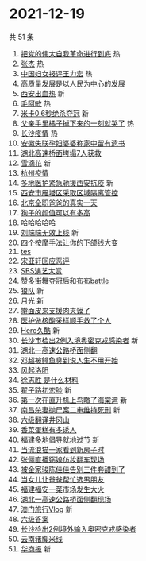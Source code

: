 # 2021-12-19

共 51 条

<!-- BEGIN -->
<!-- 最后更新时间 Sun Dec 19 2021 00:21:54 GMT+0800 (China Standard Time) -->

1. [把党的伟大自我革命进行到底](https://s.weibo.com//weibo?q=%23%E6%8A%8A%E5%85%9A%E7%9A%84%E4%BC%9F%E5%A4%A7%E8%87%AA%E6%88%91%E9%9D%A9%E5%91%BD%E8%BF%9B%E8%A1%8C%E5%88%B0%E5%BA%95%23&Refer=new_time)
   热
1. [张杰](https://s.weibo.com//weibo?q=%E5%BC%A0%E6%9D%B0&Refer=top) 热
1. [中国妇女报评王力宏](https://s.weibo.com//weibo?q=%23%E4%B8%AD%E5%9B%BD%E5%A6%87%E5%A5%B3%E6%8A%A5%E8%AF%84%E7%8E%8B%E5%8A%9B%E5%AE%8F%23&Refer=top)
   热
1. [高质量发展是以人民为中心的发展](https://s.weibo.com//weibo?q=%23%E9%AB%98%E8%B4%A8%E9%87%8F%E5%8F%91%E5%B1%95%E6%98%AF%E4%BB%A5%E4%BA%BA%E6%B0%91%E4%B8%BA%E4%B8%AD%E5%BF%83%E7%9A%84%E5%8F%91%E5%B1%95%23&Refer=top)
1. [西安出血热](https://s.weibo.com//weibo?q=%23%E8%A5%BF%E5%AE%89%E5%87%BA%E8%A1%80%E7%83%AD%23&Refer=top)
   新
1. [毛阿敏](https://s.weibo.com//weibo?q=%E6%AF%9B%E9%98%BF%E6%95%8F&Refer=top) 热
1. [米卡0.6秒绝杀夺冠](https://s.weibo.com//weibo?q=%23%E7%B1%B3%E5%8D%A10.6%E7%A7%92%E7%BB%9D%E6%9D%80%E5%A4%BA%E5%86%A0%23&Refer=top)
   新
1. [父亲手里橘子掉下来的一刻就哭了](https://s.weibo.com//weibo?q=%23%E7%88%B6%E4%BA%B2%E6%89%8B%E9%87%8C%E6%A9%98%E5%AD%90%E6%8E%89%E4%B8%8B%E6%9D%A5%E7%9A%84%E4%B8%80%E5%88%BB%E5%B0%B1%E5%93%AD%E4%BA%86%23&Refer=top)
   热
1. [长沙疫情](https://s.weibo.com//weibo?q=%23%E9%95%BF%E6%B2%99%E7%96%AB%E6%83%85%23&Refer=top)
   热
1. [安徽失联孕妇婆婆称家中留有遗书](https://s.weibo.com//weibo?q=%23%E5%AE%89%E5%BE%BD%E5%A4%B1%E8%81%94%E5%AD%95%E5%A6%87%E5%A9%86%E5%A9%86%E7%A7%B0%E5%AE%B6%E4%B8%AD%E7%95%99%E6%9C%89%E9%81%97%E4%B9%A6%23&Refer=top)
1. [湖北高速桥面垮塌7人获救](https://s.weibo.com//weibo?q=%23%E6%B9%96%E5%8C%97%E9%AB%98%E9%80%9F%E6%A1%A5%E9%9D%A2%E5%9E%AE%E5%A1%8C7%E4%BA%BA%E8%8E%B7%E6%95%91%23&Refer=top)
1. [雪滴花](https://s.weibo.com//weibo?q=%E9%9B%AA%E6%BB%B4%E8%8A%B1&Refer=top) 新
1. [杭州疫情](https://s.weibo.com//weibo?q=%E6%9D%AD%E5%B7%9E%E7%96%AB%E6%83%85&Refer=top)
1. [多地医护紧急驰援西安抗疫](https://s.weibo.com//weibo?q=%23%E5%A4%9A%E5%9C%B0%E5%8C%BB%E6%8A%A4%E7%B4%A7%E6%80%A5%E9%A9%B0%E6%8F%B4%E8%A5%BF%E5%AE%89%E6%8A%97%E7%96%AB%23&Refer=top)
   新
1. [西安市雁塔区采取区域隔离管控](https://s.weibo.com//weibo?q=%23%E8%A5%BF%E5%AE%89%E5%B8%82%E9%9B%81%E5%A1%94%E5%8C%BA%E9%87%87%E5%8F%96%E5%8C%BA%E5%9F%9F%E9%9A%94%E7%A6%BB%E7%AE%A1%E6%8E%A7%23&Refer=top)
1. [北京全职爸爸的真实一天](https://s.weibo.com//weibo?q=%E5%8C%97%E4%BA%AC%E5%85%A8%E8%81%8C%E7%88%B8%E7%88%B8%E7%9A%84%E7%9C%9F%E5%AE%9E%E4%B8%80%E5%A4%A9&Refer=top)
1. [狗子的颜值可以有多高](https://s.weibo.com//weibo?q=%23%E7%8B%97%E5%AD%90%E7%9A%84%E9%A2%9C%E5%80%BC%E5%8F%AF%E4%BB%A5%E6%9C%89%E5%A4%9A%E9%AB%98%23&Refer=top)
1. [哈哈哈哈哈](https://s.weibo.com//weibo?q=%E5%93%88%E5%93%88%E5%93%88%E5%93%88%E5%93%88&Refer=top)
1. [刘端端无效上线](https://s.weibo.com//weibo?q=%23%E5%88%98%E7%AB%AF%E7%AB%AF%E6%97%A0%E6%95%88%E4%B8%8A%E7%BA%BF%23&Refer=top)
   新
1. [四个按摩手法让你的下颌线大变](https://s.weibo.com//weibo?q=%E5%9B%9B%E4%B8%AA%E6%8C%89%E6%91%A9%E6%89%8B%E6%B3%95%E8%AE%A9%E4%BD%A0%E7%9A%84%E4%B8%8B%E9%A2%8C%E7%BA%BF%E5%A4%A7%E5%8F%98&Refer=top)
1. [tes](https://s.weibo.com//weibo?q=tes&Refer=top)
1. [宋亚轩回应恶评](https://s.weibo.com//weibo?q=%23%E5%AE%8B%E4%BA%9A%E8%BD%A9%E5%9B%9E%E5%BA%94%E6%81%B6%E8%AF%84%23&Refer=top)
1. [SBS演艺大赏](https://s.weibo.com//weibo?q=SBS%E6%BC%94%E8%89%BA%E5%A4%A7%E8%B5%8F&Refer=top)
1. [赞多街舞夺冠后和布布battle](https://s.weibo.com//weibo?q=%23%E8%B5%9E%E5%A4%9A%E8%A1%97%E8%88%9E%E5%A4%BA%E5%86%A0%E5%90%8E%E5%92%8C%E5%B8%83%E5%B8%83battle%23&Refer=top)
1. [狼队](https://s.weibo.com//weibo?q=%E7%8B%BC%E9%98%9F&Refer=top) 新
1. [月光](https://s.weibo.com//weibo?q=%E6%9C%88%E5%85%89&Refer=top) 新
1. [擀面皮来支援肉夹馍了](https://s.weibo.com//weibo?q=%23%E6%93%80%E9%9D%A2%E7%9A%AE%E6%9D%A5%E6%94%AF%E6%8F%B4%E8%82%89%E5%A4%B9%E9%A6%8D%E4%BA%86%23&Refer=top)
1. [医护做核酸采样顺手救了个人](https://s.weibo.com//weibo?q=%23%E5%8C%BB%E6%8A%A4%E5%81%9A%E6%A0%B8%E9%85%B8%E9%87%87%E6%A0%B7%E9%A1%BA%E6%89%8B%E6%95%91%E4%BA%86%E4%B8%AA%E4%BA%BA%23&Refer=top)
1. [Hero久酷](https://s.weibo.com//weibo?q=Hero%E4%B9%85%E9%85%B7&Refer=top) 新
1. [长沙市检出2例入境奥密克戎感染者](https://s.weibo.com//weibo?q=%23%E9%95%BF%E6%B2%99%E5%B8%82%E6%A3%80%E5%87%BA2%E4%BE%8B%E5%85%A5%E5%A2%83%E5%A5%A5%E5%AF%86%E5%85%8B%E6%88%8E%E6%84%9F%E6%9F%93%E8%80%85%23&Refer=top)
   新
1. [湖北一高速公路桥面侧翻](https://s.weibo.com//weibo?q=%23%E6%B9%96%E5%8C%97%E4%B8%80%E9%AB%98%E9%80%9F%E5%85%AC%E8%B7%AF%E6%A1%A5%E9%9D%A2%E4%BE%A7%E7%BF%BB%23&Refer=top)
1. [邓超被鲱鱼臭到说人生不用开始](https://s.weibo.com//weibo?q=%23%E9%82%93%E8%B6%85%E8%A2%AB%E9%B2%B1%E9%B1%BC%E8%87%AD%E5%88%B0%E8%AF%B4%E4%BA%BA%E7%94%9F%E4%B8%8D%E7%94%A8%E5%BC%80%E5%A7%8B%23&Refer=top)
1. [风起洛阳](https://s.weibo.com//weibo?q=%E9%A3%8E%E8%B5%B7%E6%B4%9B%E9%98%B3&Refer=top)
1. [徐志胜 是什么材料](https://s.weibo.com//weibo?q=%E5%BE%90%E5%BF%97%E8%83%9C%20%E6%98%AF%E4%BB%80%E4%B9%88%E6%9D%90%E6%96%99&Refer=top)
1. [翟子路初恋脸](https://s.weibo.com//weibo?q=%23%E7%BF%9F%E5%AD%90%E8%B7%AF%E5%88%9D%E6%81%8B%E8%84%B8%23&Refer=top)
   新
1. [第一次在直升机上鸟瞰了海棠湾](https://s.weibo.com//weibo?q=%E7%AC%AC%E4%B8%80%E6%AC%A1%E5%9C%A8%E7%9B%B4%E5%8D%87%E6%9C%BA%E4%B8%8A%E9%B8%9F%E7%9E%B0%E4%BA%86%E6%B5%B7%E6%A3%A0%E6%B9%BE&Refer=top)
   新
1. [南昌杀妻抛尸案二审维持死刑](https://s.weibo.com//weibo?q=%23%E5%8D%97%E6%98%8C%E6%9D%80%E5%A6%BB%E6%8A%9B%E5%B0%B8%E6%A1%88%E4%BA%8C%E5%AE%A1%E7%BB%B4%E6%8C%81%E6%AD%BB%E5%88%91%23&Refer=top)
   新
1. [六级翻译井冈山](https://s.weibo.com//weibo?q=%E5%85%AD%E7%BA%A7%E7%BF%BB%E8%AF%91%E4%BA%95%E5%86%88%E5%B1%B1&Refer=top)
1. [香菜蛋糕有多诱人](https://s.weibo.com//weibo?q=%23%E9%A6%99%E8%8F%9C%E8%9B%8B%E7%B3%95%E6%9C%89%E5%A4%9A%E8%AF%B1%E4%BA%BA%23&Refer=top)
1. [福建多地倡导就地过节](https://s.weibo.com//weibo?q=%23%E7%A6%8F%E5%BB%BA%E5%A4%9A%E5%9C%B0%E5%80%A1%E5%AF%BC%E5%B0%B1%E5%9C%B0%E8%BF%87%E8%8A%82%23&Refer=top)
   新
1. [当流浪猫一家看到新房子时](https://s.weibo.com//weibo?q=%23%E5%BD%93%E6%B5%81%E6%B5%AA%E7%8C%AB%E4%B8%80%E5%AE%B6%E7%9C%8B%E5%88%B0%E6%96%B0%E6%88%BF%E5%AD%90%E6%97%B6%23&Refer=top)
1. [张俪直播窈娘仿妆翻车现场](https://s.weibo.com//weibo?q=%23%E5%BC%A0%E4%BF%AA%E7%9B%B4%E6%92%AD%E7%AA%88%E5%A8%98%E4%BB%BF%E5%A6%86%E7%BF%BB%E8%BD%A6%E7%8E%B0%E5%9C%BA%23&Refer=top)
1. [被金家骏陈佳佳告别三件套甜到了](https://s.weibo.com//weibo?q=%23%E8%A2%AB%E9%87%91%E5%AE%B6%E9%AA%8F%E9%99%88%E4%BD%B3%E4%BD%B3%E5%91%8A%E5%88%AB%E4%B8%89%E4%BB%B6%E5%A5%97%E7%94%9C%E5%88%B0%E4%BA%86%23&Refer=top)
1. [当女儿让爸爸帮忙选男朋友](https://s.weibo.com//weibo?q=%23%E5%BD%93%E5%A5%B3%E5%84%BF%E8%AE%A9%E7%88%B8%E7%88%B8%E5%B8%AE%E5%BF%99%E9%80%89%E7%94%B7%E6%9C%8B%E5%8F%8B%23&Refer=top)
1. [福建福安一菜市场发生大火](https://s.weibo.com//weibo?q=%23%E7%A6%8F%E5%BB%BA%E7%A6%8F%E5%AE%89%E4%B8%80%E8%8F%9C%E5%B8%82%E5%9C%BA%E5%8F%91%E7%94%9F%E5%A4%A7%E7%81%AB%23&Refer=top)
1. [湖北一高速公路桥面侧翻现场](https://s.weibo.com//weibo?q=%23%E6%B9%96%E5%8C%97%E4%B8%80%E9%AB%98%E9%80%9F%E5%85%AC%E8%B7%AF%E6%A1%A5%E9%9D%A2%E4%BE%A7%E7%BF%BB%E7%8E%B0%E5%9C%BA%23&Refer=top)
1. [澳门旅行Vlog](https://s.weibo.com//weibo?q=%E6%BE%B3%E9%97%A8%E6%97%85%E8%A1%8CVlog&Refer=top)
   新
1. [六级答案](https://s.weibo.com//weibo?q=%E5%85%AD%E7%BA%A7%E7%AD%94%E6%A1%88&Refer=top)
1. [长沙检出2例境外输入奥密克戎感染者](https://s.weibo.com//weibo?q=%23%E9%95%BF%E6%B2%99%E6%A3%80%E5%87%BA2%E4%BE%8B%E5%A2%83%E5%A4%96%E8%BE%93%E5%85%A5%E5%A5%A5%E5%AF%86%E5%85%8B%E6%88%8E%E6%84%9F%E6%9F%93%E8%80%85%23&Refer=top)
1. [云南猪脚米线](https://s.weibo.com//weibo?q=%E4%BA%91%E5%8D%97%E7%8C%AA%E8%84%9A%E7%B1%B3%E7%BA%BF&Refer=top)
1. [华商报](https://s.weibo.com//weibo?q=%E5%8D%8E%E5%95%86%E6%8A%A5&Refer=top) 新

<!-- END -->
